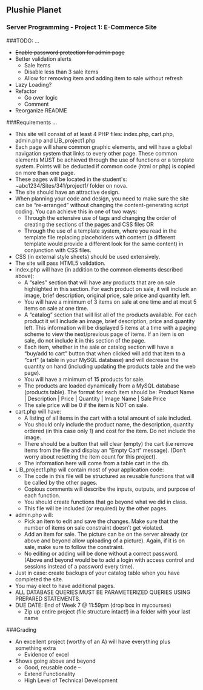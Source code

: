## Plushie Planet
### Server Programming - Project 1: E-Commerce Site

###TODO:
...
+ ~~Enable password protection for admin page~~
+ Better validation alerts
  * Sale Items
  * Disable less than 3 sale items
  * Allow for removing item and adding item to sale without refresh
+ Lazy Loading?
+ Refactor
  * Go over logic
  * Comment
+ Reorganize README

###Requirements
...
+ This site will consist of at least 4 PHP files: index.php, cart.php, admin.php and LIB_project1.php
+ Each page will share common graphic elements, and will have a global navigation system that links to every other page. These common elements MUST be achieved through the use of functions or a template system. Points will be deducted if common code (html or php) is copied on more than one page.
+ These pages will be located in the student's: ~abc1234/Sites/341/project1/ folder on nova.
+ The site should have an attractive design.
+ When planning your code and design, you need to make sure the site can be “re-arranged” without changing the content-generating script coding. You can achieve this in one of two ways:
  * Through the extensive use of
tags and changing the order of creating the sections of the pages and CSS files OR
  * Through the use of a template system, where you read in the template file replacing placeholders with content (a different template would provide a different look for the same content) in conjunction with CSS files.
+ CSS (in external style sheets) should be used extensively.
+ The site will pass HTML5 validation.
+ index.php will have (in addition to the common elements described above):
  * A “sales” section that will have any products that are on sale highlighted in this section. For each product on sale, it will include an image, brief description, original price, sale price and quantity left.
  * You will have a minimum of 3 items on sale at one time and at most 5 items on sale at one time.
  * A “catalog” section that will list all of the products available. For each product it will include an image, brief description, price and quantity left. This information will be displayed 5 items at a time with a paging scheme to view the next/previous page of items. If an item is on sale, do not include it in this section of the page.
  * Each item, whether in the sale or catalog section will have a “buy/add to cart” button that when clicked will add that item to a “cart” (a table in your MySQL database) and will decrease the quantity on hand (including updating the products table and the web page).
  * You will have a minimum of 15 products for sale.
  * The products are loaded dynamically from a MySQL database (products table). The format for each item should be:
  Product Name | Description | Price | Quantity | Image Name | Sale Price
  * The sale price will be 0 if the item is NOT on sale.
+ cart.php will have:
  * A listing of all items in the cart with a total amount of sale included.
  * You should only include the product name, the description, quantity ordered (in this case only 1) and cost for the item. Do not include the image.
  * There should be a button that will clear (empty) the cart (i.e remove items from the file and display an “Empty Cart” message). (Don’t worry about resetting the item count for this project).
  * The information here will come from a table cart in the db.
+ LIB_project1.php will contain most of your application code:
  * The code in this file will be structured as reusable functions that will be called by the other pages.
  * Copious comments will describe the inputs, outputs, and purpose of each function.
  * You should create functions that go beyond what we did in class.
  * This file will be included (or required) by the other pages.
+ admin.php will:
  * Pick an item to edit and save the changes. Make sure that the number of items on sale constraint doesn’t get violated.
  * Add an item for sale. The picture can be on the server already (or above and beyond allow uploading of a picture). Again, if it is on sale, make sure to follow the constraint.
  * No editing or adding will be done without a correct password. (Above and beyond would be to add a login with access control and sessions instead of a password every time).
+ Just in case: create backups of your catalog table when you have completed the site.
+ You may elect to have additional pages.
+ ALL DATABASE QUERIES MUST BE PARAMETERIZED QUERIES USING PREPARED STATEMENTS.
+ DUE DATE: End of Week 7 @ 11:59pm (drop box in mycourses)
  * Zip up entire project (file structure intact!) in a folder with your last name

###Grading

+ An excellent project (worthy of an A) will have everything plus something extra 
  * Evidence of excel
+ Shows going above and beyond
  * Good, reusable code –
  * Extend Functionality
  * High Level of Technical Development
